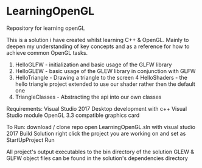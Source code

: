 # LearningOpenGL
Repository for learning openGL

This is a solution i have created whilst learning C++ & OpenGL. Mainly to deepen my understanding of key concepts and as a reference for how to achieve common OpenGL tasks. 

1) HelloGLFW - initialization and basic usage of the GLFW library 
2) HelloGLEW - basic usage of the GLEW library in conjunction with GLFW
3) HelloTriangle - Drawing a triangle to the screen
4  HelloShaders - the hello triangle project extended to use our shader rather then the default one
5) TriangleClasses - Abstracting the api into our own classes

Requirements:
  Visual Studio 2017
  Desktop development with c++ Visual Studio module
  OpenGL 3.3 compatible graphics card

To Run:
  download / clone repo
  open LearningOpenGL.sln with visual studio 2017
  Build Solution
  right click the project you are working on and set as StartUpProject
  Run
  
All project's output executables to the bin directory of the solution
GLEW & GLFW object files can be found in the solution's dependencies directory

